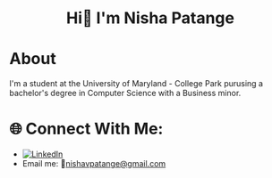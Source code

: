 <h1 align="center">Hi👋 I'm Nisha Patange</h1>

# About
I'm a student at the University of Maryland - College Park purusing a bachelor's degree in Computer Science with a Business minor.

# 🌐 Connect With Me:
- [![LinkedIn](https://img.shields.io/badge/LinkedIn-%230077B5.svg?logo=linkedin&logoColor=white)](https://www.linkedin.com/in/nisha-patange/)
- Email me: 📧nishavpatange@gmail.com
